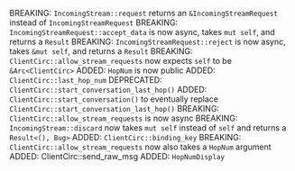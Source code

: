 BREAKING: `IncomingStream::request` returns an `&IncomingStreamRequest` instead
of `IncomingStreamRequest`
BREAKING: `IncomingStreamRequest::accept_data` is now async, takes `mut self`,
and returns a `Result`
BREAKING: `IncomingStreamRequest::reject` is now async, takes `&mut self`,
and returns a `Result`
BREAKING: `ClientCirc::allow_stream_requests` now expects `self` to be
`&Arc<ClientCirc>`
ADDED: `HopNum` is now public
ADDED: `ClientCirc::last_hop_num`
DEPRECATED: `ClientCirc::start_conversation_last_hop()`
ADDED: `ClientCirc::start_conversation()` to eventually replace
`ClientCirc::start_conversation_last_hop()`
BREAKING: `ClientCirc::allow_stream_requests` is now async
BREAKING: `IncomingStream::discard` now takes `mut self` instead of `self` and
returns a `Result<(), Bug>`
ADDED: `ClientCirc::binding_key`
BREAKING: `ClientCirc::allow_stream_requests` now also takes a `HopNum` argument
ADDED: ClientCirc::send_raw_msg
ADDED: `HopNumDisplay`
